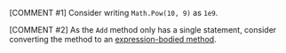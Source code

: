 [COMMENT #1]
Consider writing `Math.Pow(10, 9)` as `1e9`.

[COMMENT #2]
As the `Add` method only has a single statement, consider converting the method to an [expression-bodied method](https://docs.microsoft.com/en-us/dotnet/csharp/programming-guide/statements-expressions-operators/expression-bodied-members#methods).